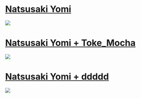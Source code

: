 # [Natsusaki Yomi](https://milinho.s-ul.eu/TTJjpnEj)
![](https://cdn.discordapp.com/attachments/716098643505184849/847292352196116501/unknown.png)

# [Natsusaki Yomi + Toke_Mocha](https://milinho.s-ul.eu/msq4rYL8)
![](https://cdn.discordapp.com/attachments/745632745128067192/941371936636801064/screenshot588.jpg)

# [Natsusaki Yomi + ddddd](https://milinho.s-ul.eu/L9OTiLP1)
![](https://cdn.discordapp.com/attachments/745632745128067192/941371705614553138/screenshot586.jpg)
